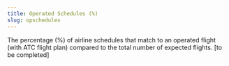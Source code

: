 ```yaml
---
title: Operated Schedules (%)
slug: opschedules
---
```


The percentage (%) of airline schedules that match to an operated flight (with ATC flight plan) compared to the total number of expected flights. [to be completed]

